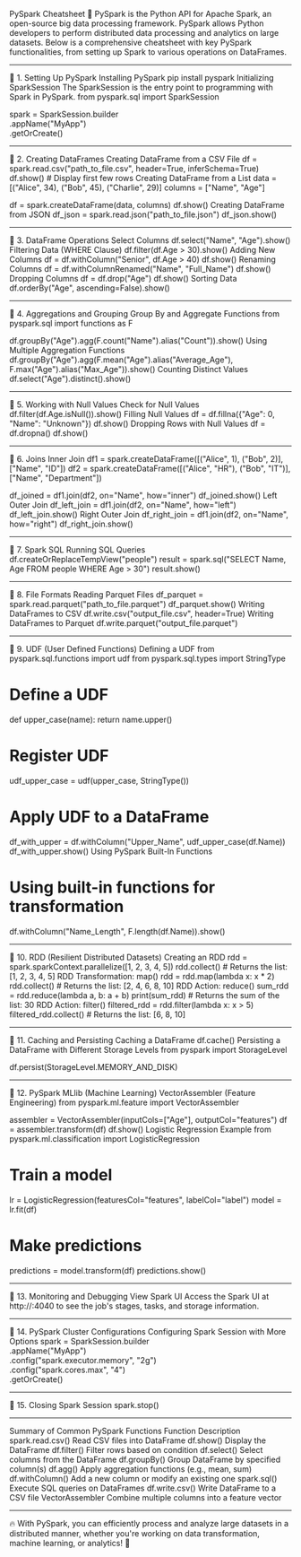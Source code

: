 PySpark Cheatsheet 🌟
PySpark is the Python API for Apache Spark, an open-source big data processing framework. PySpark allows Python developers to perform distributed data processing and analytics on large datasets. Below is a comprehensive cheatsheet with key PySpark functionalities, from setting up Spark to various operations on DataFrames.
________________________________________
🔹 1. Setting Up PySpark
Installing PySpark
pip install pyspark
Initializing SparkSession
The SparkSession is the entry point to programming with Spark in PySpark.
from pyspark.sql import SparkSession

spark = SparkSession.builder \
    .appName("MyApp") \
    .getOrCreate()
________________________________________
🔹 2. Creating DataFrames
Creating DataFrame from a CSV File
df = spark.read.csv("path_to_file.csv", header=True, inferSchema=True)
df.show()  # Display first few rows
Creating DataFrame from a List
data = [("Alice", 34), ("Bob", 45), ("Charlie", 29)]
columns = ["Name", "Age"]

df = spark.createDataFrame(data, columns)
df.show()
Creating DataFrame from JSON
df_json = spark.read.json("path_to_file.json")
df_json.show()
________________________________________
🔹 3. DataFrame Operations
Select Columns
df.select("Name", "Age").show()
Filtering Data (WHERE Clause)
df.filter(df.Age > 30).show()
Adding New Columns
df = df.withColumn("Senior", df.Age > 40)
df.show()
Renaming Columns
df = df.withColumnRenamed("Name", "Full_Name")
df.show()
Dropping Columns
df = df.drop("Age")
df.show()
Sorting Data
df.orderBy("Age", ascending=False).show()
________________________________________
🔹 4. Aggregations and Grouping
Group By and Aggregate Functions
from pyspark.sql import functions as F

df.groupBy("Age").agg(F.count("Name").alias("Count")).show()
Using Multiple Aggregation Functions
df.groupBy("Age").agg(F.mean("Age").alias("Average_Age"), F.max("Age").alias("Max_Age")).show()
Counting Distinct Values
df.select("Age").distinct().show()
________________________________________
🔹 5. Working with Null Values
Check for Null Values
df.filter(df.Age.isNull()).show()
Filling Null Values
df = df.fillna({"Age": 0, "Name": "Unknown"})
df.show()
Dropping Rows with Null Values
df = df.dropna()
df.show()
________________________________________
🔹 6. Joins
Inner Join
df1 = spark.createDataFrame([("Alice", 1), ("Bob", 2)], ["Name", "ID"])
df2 = spark.createDataFrame([("Alice", "HR"), ("Bob", "IT")], ["Name", "Department"])

df_joined = df1.join(df2, on="Name", how="inner")
df_joined.show()
Left Outer Join
df_left_join = df1.join(df2, on="Name", how="left")
df_left_join.show()
Right Outer Join
df_right_join = df1.join(df2, on="Name", how="right")
df_right_join.show()
________________________________________
🔹 7. Spark SQL
Running SQL Queries
df.createOrReplaceTempView("people")
result = spark.sql("SELECT Name, Age FROM people WHERE Age > 30")
result.show()
________________________________________
🔹 8. File Formats
Reading Parquet Files
df_parquet = spark.read.parquet("path_to_file.parquet")
df_parquet.show()
Writing DataFrames to CSV
df.write.csv("output_file.csv", header=True)
Writing DataFrames to Parquet
df.write.parquet("output_file.parquet")
________________________________________
🔹 9. UDF (User Defined Functions)
Defining a UDF
from pyspark.sql.functions import udf
from pyspark.sql.types import StringType

# Define a UDF
def upper_case(name):
    return name.upper()

# Register UDF
udf_upper_case = udf(upper_case, StringType())

# Apply UDF to a DataFrame
df_with_upper = df.withColumn("Upper_Name", udf_upper_case(df.Name))
df_with_upper.show()
Using PySpark Built-In Functions
# Using built-in functions for transformation
df.withColumn("Name_Length", F.length(df.Name)).show()
________________________________________
🔹 10. RDD (Resilient Distributed Datasets)
Creating an RDD
rdd = spark.sparkContext.parallelize([1, 2, 3, 4, 5])
rdd.collect()  # Returns the list: [1, 2, 3, 4, 5]
RDD Transformation: map()
rdd = rdd.map(lambda x: x * 2)
rdd.collect()  # Returns the list: [2, 4, 6, 8, 10]
RDD Action: reduce()
sum_rdd = rdd.reduce(lambda a, b: a + b)
print(sum_rdd)  # Returns the sum of the list: 30
RDD Action: filter()
filtered_rdd = rdd.filter(lambda x: x > 5)
filtered_rdd.collect()  # Returns the list: [6, 8, 10]
________________________________________
🔹 11. Caching and Persisting
Caching a DataFrame
df.cache()
Persisting a DataFrame with Different Storage Levels
from pyspark import StorageLevel

df.persist(StorageLevel.MEMORY_AND_DISK)
________________________________________
🔹 12. PySpark MLlib (Machine Learning)
VectorAssembler (Feature Engineering)
from pyspark.ml.feature import VectorAssembler

assembler = VectorAssembler(inputCols=["Age"], outputCol="features")
df = assembler.transform(df)
df.show()
Logistic Regression Example
from pyspark.ml.classification import LogisticRegression

# Train a model
lr = LogisticRegression(featuresCol="features", labelCol="label")
model = lr.fit(df)

# Make predictions
predictions = model.transform(df)
predictions.show()
________________________________________
🔹 13. Monitoring and Debugging
View Spark UI
Access the Spark UI at http://<driver-node>:4040 to see the job's stages, tasks, and storage information.
________________________________________
🔹 14. PySpark Cluster Configurations
Configuring Spark Session with More Options
spark = SparkSession.builder \
    .appName("MyApp") \
    .config("spark.executor.memory", "2g") \
    .config("spark.cores.max", "4") \
    .getOrCreate()
________________________________________
🔹 15. Closing Spark Session
spark.stop()
________________________________________
Summary of Common PySpark Functions
Function	Description
spark.read.csv()	Read CSV files into DataFrame
df.show()	Display the DataFrame
df.filter()	Filter rows based on condition
df.select()	Select columns from the DataFrame
df.groupBy()	Group DataFrame by specified column(s)
df.agg()	Apply aggregation functions (e.g., mean, sum)
df.withColumn()	Add a new column or modify an existing one
spark.sql()	Execute SQL queries on DataFrames
df.write.csv()	Write DataFrame to a CSV file
VectorAssembler	Combine multiple columns into a feature vector
________________________________________
🔥 With PySpark, you can efficiently process and analyze large datasets in a distributed manner, whether you're working on data transformation, machine learning, or analytics! 🚀

